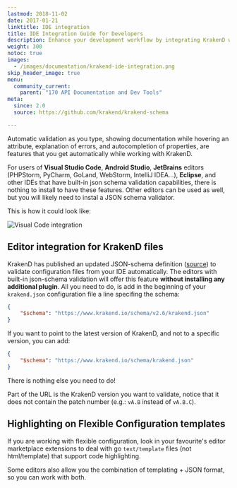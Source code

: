 ```yaml
---
lastmod: 2018-11-02
date: 2017-01-21
linktitle: IDE integration
title: IDE Integration Guide for Developers
description: Enhance your development workflow by integrating KrakenD with your favorite IDE. Follow our comprehensive guide to seamlessly integrate KrakenD into your development environment.
weight: 300
notoc: true
images:
  - /images/documentation/krakend-ide-integration.png
skip_header_image: true
menu:
  community_current:
    parent: "170 API Documentation and Dev Tools"
meta:
  since: 2.0
  source: https://github.com/krakend/krakend-schema

---
```

Automatic validation as you type, showing documentation while hovering an attribute, explanation of errors, and autocompletion of properties, are features that you get automatically while working with KrakenD.

For users of **Visual Studio Code**, **Android Studio**, **JetBrains** editors (PHPStorm, PyCharm, GoLand, WebStorm, IntelliJ IDEA...), **Eclipse**, and other IDEs that have built-in json schema validation capabilities, there is nothing to install to have these features. Other editors can be used as well, but you will likely need to instal a JSON schema validator.

This is how it could look like:

![Visual Code integration](/images/documentation/krakend-ide-integration.png)

## Editor integration for KrakenD files
KrakenD has published an updated JSON-schema definition ([source](https://github.com/krakend/krakend-schema)) to validate configuration files from your IDE automatically. The editors with built-in json-schema validation will offer this feature **without installing any additional plugin**. All you need to do, is add in the beginning of your `krakend.json` configuration file a line specifing the schema:


```json
{
    "$schema": "https://www.krakend.io/schema/v2.6/krakend.json"
}
```

If you want to point to the latest version of KrakenD, and not to a specific version, you can add:


```json
{
    "$schema": "https://www.krakend.io/schema/krakend.json"
}
```


There is nothing else you need to do!

Part of the URL is the KrakenD version you want to validate, notice that it does not contain the patch number (e.g.: `vA.B` instead of `vA.B.C`).

## Highlighting on Flexible Configuration templates
If you are working with flexible configuration, look in your favourite's editor marketplace extensions to deal with go `text/template` files (not html/template) that support code highlighting.

Some editors also allow you the combination of templating + JSON format, so you can work with both.